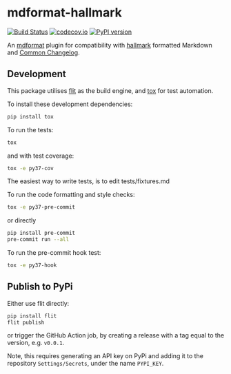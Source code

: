 # mdformat-hallmark

[![Build Status](https://github.com/calgray/mdformat-hallmark/actions/workflows/tests.yml/badge.svg?branch=master)](<https://github.com/calgray/mdformat-hallmark/actions?query=workflow%3ATests+branch%3Amaster+event%3Apush>)
[![codecov.io](https://codecov.io/gh/calgray/mdformat-hallmark/branch/main/graph/badge.svg)](https://codecov.io/gh/xarray-contrib/astropy-xarray)
[![PyPI version](https://badge.fury.io/py/mdformat-hallmark.svg)](<https://badge.fury.io/py/mdformat-hallmark>)

An [mdformat](https://github.com/executablebooks/mdformat) plugin for compatibility with [hallmark](https://github.com/vweevers/hallmark) formatted Markdown and [Common Changelog](https://common-changelog.org/).

## Development

This package utilises [flit](https://flit.readthedocs.io) as the build engine, and [tox](https://tox.readthedocs.io) for test automation.

To install these development dependencies:

```bash
pip install tox
```

To run the tests:

```bash
tox
```

and with test coverage:

```bash
tox -e py37-cov
```

The easiest way to write tests, is to edit tests/fixtures.md

To run the code formatting and style checks:

```bash
tox -e py37-pre-commit
```

or directly

```bash
pip install pre-commit
pre-commit run --all
```

To run the pre-commit hook test:

```bash
tox -e py37-hook
```

## Publish to PyPi

Either use flit directly:

```bash
pip install flit
flit publish
```

or trigger the GitHub Action job, by creating a release with a tag equal to the version, e.g. `v0.0.1`.

Note, this requires generating an API key on PyPi and adding it to the repository `Settings/Secrets`, under the name `PYPI_KEY`.

[ci-badge]: https://github.com/executablebooks/mdformat-hallmark/workflows/CI/badge.svg?branch=master
[ci-link]: https://github.com/executablebooks/mdformat/actions?query=workflow%3ACI+branch%3Amaster+event%3Apush
[cov-badge]: https://codecov.io/gh/executablebooks/mdformat-hallmark/branch/master/graph/badge.svg
[cov-link]: https://codecov.io/gh/executablebooks/mdformat-hallmark
[pypi-badge]: https://img.shields.io/pypi/v/mdformat-hallmark.svg
[pypi-link]: https://pypi.org/project/mdformat-hallmark
